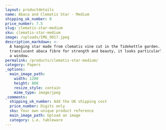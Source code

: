 ```yaml
---
layout: productdetails
name: Abaca and Clematis Star - Medium
shipping_uk_number: 0
price_number: 7.5
slug: clematis-star-medium
sku: clematis-star-medium
image: /uploads/IMG_9917.jpeg
description_markdown: >-
  A hanging star made from clematis vine cut in the Tidekettle garden. Dipped in
  translucent abaca fibre for strength and beauty, it looks particularly good in
  a window.
permalink: /products/clematis-star-medium/
category: Papers
_options:
  main_image_path:
    width: 1200
    height: 800
    resize_style: contain
    mime_type: image/jpeg
_comments:
  shipping_uk_number: Add the UK shipping cost
  price_number: Digits only
  sku: Your own unique product reference
  main_image_path: Upload an image
  category: i.e. tableware
---
```




